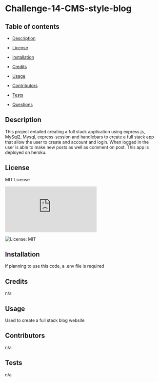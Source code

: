 # Challenge-14-CMS-style-blog

  ## Table of contents 

  - [Description](#description) 

  - [License](#license) 

  - [Installation](#installation) 

  - [Credits](#credits) 

  - [Usage](#usage) 

  - [Contributors](#contributors) 

  - [Tests](#tests) 

  - [Questions](#questions) 

  ## Description 
 This project entailed creating a full stack application using express.js, MySql2, Mysql, express-session and handlebars to create a full stack app that allow the user to create and account and login. When logged in the user is able to make new posts as well as comment on post. This app is deployed on heroku. 

  ## License 
 MIT License 

  ![License: MIT](https://www.mit.edu/~amini/LICENSE.md) 

  ![License: MIT](https://img.shields.io/badge/License-MIT-yellow.svg) 

  ## Installation 
 If planning to use this code, a .env file is required 

  ## Credits 
 n/a 

  ## Usage 
 Used to create a full stack blog website 

  ## Contributors 
 n/a 

  ## Tests 
 n/a 



